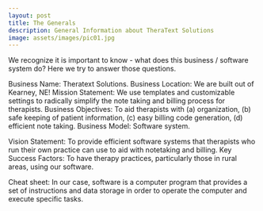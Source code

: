 ```yaml
---
layout: post
title: The Generals
description: General Information about TheraText Solutions
image: assets/images/pic01.jpg
---
```


We recognize it is important to know - what does this business / software system do? Here we try to answer those questions.

Business Name: Theratext Solutions. Business Location: We are built out of Kearney, NE! Mission Statement: We use templates and customizable settings to radically simplify the note taking and billing process for therapists. Business Objectives: To aid therapists with (a) organization, (b) safe keeping of patient information, (c) easy billing code generation, (d) efficient note taking. Business Model: Software system.

Vision Statement: To provide efficient software systems that therapists who run their own practice can use to aid with notetaking and billing. Key Success Factors: To have therapy practices, particularly those in rural areas, using our software.

Cheat sheet: In our case, software is a computer program that provides a set of instructions and data storage in order to operate the computer and execute specific tasks. 

